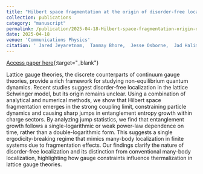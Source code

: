 ```yaml
---
title: "Hilbert space fragmentation at the origin of disorder-free localization in the lattice Schwinger model"
collection: publications
category: "manuscript"
permalink: /publication/2025-04-18-Hilbert-space-fragmentation-origin-disorder-free-localization-lattice-Schwinger-model
date: 2025-04-18
venue: 'Communications Physics'
citation: ' Jared Jeyaretnam,  Tanmay Bhore,  Jesse Osborne,  Jad Halimeh,  Zlatko Papic, &quot;Hilbert space fragmentation at the origin of disorder-free localization in the lattice Schwinger model.&quot; Communications Physics, 2025.'
---
```

[Access paper here](https://doi.org/10.1038/s42005-025-02039-8){:target="_blank"}

Lattice gauge theories, the discrete counterparts of continuum gauge theories, provide a rich framework for studying non-equilibrium quantum dynamics. Recent studies suggest disorder-free localization in the lattice Schwinger model, but its origin remains unclear. Using a combination of analytical and numerical methods, we show that Hilbert space fragmentation emerges in the strong coupling limit, constraining particle dynamics and causing sharp jumps in entanglement entropy growth within charge sectors. By analyzing jump statistics, we find that entanglement growth follows a single-logarithmic or weak power-law dependence on time, rather than a double-logarithmic form. This suggests a single ergodicity-breaking regime that mimics many-body localization in finite systems due to fragmentation effects. Our findings clarify the nature of disorder-free localization and its distinction from conventional many-body localization, highlighting how gauge constraints influence thermalization in lattice gauge theories.